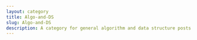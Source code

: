 ```yaml
---
layout: category
title: Algo-and-DS
slug: Algo-and-DS
description: A category for general algorithm and data structure posts.
---
```


